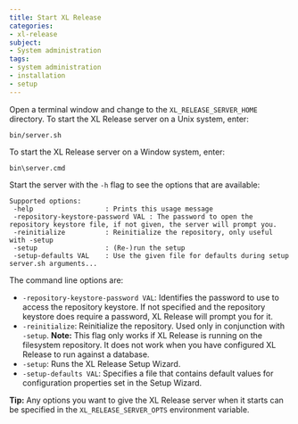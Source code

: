 ```yaml
---
title: Start XL Release
categories:
- xl-release
subject:
- System administration
tags:
- system administration
- installation
- setup
---
```


Open a terminal window and change to the `XL_RELEASE_SERVER_HOME` directory. To start the XL Release server on a Unix system, enter:

    bin/server.sh

To start the XL Release server on a Window system, enter:

    bin\server.cmd

Start the server with the `-h` flag to see the options that are available:

    Supported options:
     -help                  : Prints this usage message
     -repository-keystore-password VAL : The password to open the repository keystore file, if not given, the server will prompt you.
     -reinitialize          : Reinitialize the repository, only useful with -setup
     -setup                 : (Re-)run the setup 
     -setup-defaults VAL    : Use the given file for defaults during setup server.sh arguments...

The command line options are:

* `-repository-keystore-password VAL`: Identifies the password to use to access the repository keystore. If not specified and the repository keystore does require a password, XL Release will prompt you for it.
* `-reinitialize`: Reinitialize the repository. Used only in conjunction with `-setup`.
	**Note:** This flag only works if XL Release is running on the filesystem repository. It does not work when you have configured XL Release to run against a database.
* `-setup`: Runs the XL Release Setup Wizard.
* `-setup-defaults VAL`: Specifies a file that contains default values for configuration properties set in the Setup Wizard.

**Tip:** Any options you want to give the XL Release server when it starts can be specified in the `XL_RELEASE_SERVER_OPTS` environment variable.
